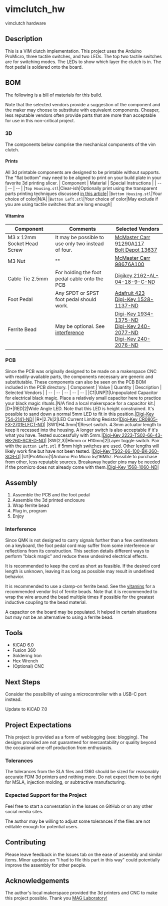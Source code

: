 # vimclutch_hw
vimclutch hardware

## Description
This is a VIM clutch implementation. This project uses the Arduino ProMicro, three tactile switches, and two LEDs.  The top two tactile switches are for switching modes.  The LEDs to show which layer the clutch is in.  The foot pedal is soldered onto the board.

## BOM
The following is a bill of materials for this build.

Note that the selected vendors provide a suggestion of the component and the maker may choose to substitute with equivalent components.  Cheaper, less reputable vendors often provide parts that are more than acceptable for use in this non-critical project.

### 3D
The components below comprise the mechanical components of the vim clutch.
#### Prints
All 3d printable components are designed to be printable without supports.  The "flat bottom" may need to be aligned to print on your build plate in your favorite 3d printing slicer.
| Component | Material | Special Instructions |
| -- | -- | -- |
|`Top Housing.stl`|Clear-ish|Optionally print using the transparent parts printing techniques discussed [in this article](https://www.cnckitchen.com/blog/transparent-fdm-3d-prints-are-clearly-stronger)|
|`Bottom Housing.stl`|Your choice of color|N/A|
|`Button Left.stl`|Your choice of color|May exclude if you are using tactile switches that are long enough|
#### Vitamins
| Component | Comments | Selected Vendors |
| -- | -- | -- | 
|M3 x 12mm Socket Head Screw |It may be possible to use only two instead of four.|[McMaster Carr 91290A117](https://www.mcmaster.com/91290A117/) <br /> [Bolt Depot 13637](https://www.boltdepot.com/Product-Details.aspx?product=13637)|
|M3 Nut|"" |[McMaster Carr 98676A100](https://www.mcmaster.com/98676A100/)|
|Cable Tie 2.5mm|For holding the foot pedal cable onto the PCB| [Digikey 2162-AL-04-18-9-C-ND](https://www.digikey.com/en/products/detail/advanced-cable-ties-inc/AL-04-18-9-C/10380608)|
|Foot Pedal|Any SPDT or SPST foot pedal should work. |[Adafruit 423](https://www.adafruit.com/product/423) <br /> [Digi-Key 1528-1137-ND](https://www.digikey.com/en/products/detail/adafruit-industries-llc/423/5353597) |
|Ferrite Bead| May be optional. See [interference](README.md#interference)|[Digi-Key 1934-1375-ND](https://www.digikey.com/en/products/detail/fair-rite-products-corp/0431167281/8593997) <br /> [Digi-Key 240-2077-ND](https://www.digikey.com/en/products/detail/laird-signal-integrity-products/28A2029-0A2/242805) <br /> [Digi-Key 240-2076-ND](https://www.digikey.com/en/products/detail/laird-signal-integrity-products/28A2029-0A0/242804)|

### PCB
Since the PCB was originally designed to be made on a makerspace CNC with readily-available parts, the components necessary are generic and substitutable.  These components can also be seen on the PCB BOM included in the PCB directory.
| Component | Value | Quantity | Description | Selected Vendors |
| -- | -- | -- | -- | -- |
|C1|UNP|1|Unpopulated Capacitor for electrical black magic.  Place a relatively small capacitor here to practice your black magic rituals.|N/A find a local makerspace for a capacitor kit.|
|D\*|RED|2|Wide Angle LED.  Note that this LED is height constrained.  It's possible to sand down a normal 5mm LED to fit in this position.|[Digi-Key 754-2141-ND](https://www.digikey.com/en/products/detail/kingbright/WP9294SECK-J3/7318908)|
|R\*|2.7k|2|LED Current Limiting Resistor|[Digi-Key CR0805-FX-2701ELFCT-ND](https://www.digikey.com/en/products/detail/bourns-inc/CR0805-FX-2701ELF/3784809)|
|SW1|H4.3mm|1|Reset switch.  4.3mm actuator length to keep it recessed into the housing.  A longer switch is also acceptable if it's what you have.  Tested successfully with 5mm.|[Digi-Key 2223-TS02-66-43-BK-260-SCR-D-ND](https://www.digikey.com/en/products/detail/cui-devices/TS02-66-43-BK-260-SCR-D/15634273)|
|SW(2,3)|H5mm or H10mm|2|Layer toggle switch.  Pair with the `Button Left.stl` if 5mm high switches are used.  Other lengths will likely work fine but have not been tested. |[Digi-Key TS02-66-100-BK-260-SCR-D](https://www.digikey.com/en/products/detail/cui-devices/TS02-66-100-BK-260-SCR-D/15634307)|
|U1|ProMicro|1|Arduino Pro Micro 5v/16Mhz.  Possible to purchase from other, less reputable sources.  Breakaway header pins may be needed if the promicro does not already come with them.|[Digi-Key 1568-1060-ND](https://www.digikey.com/en/products/detail/sparkfun-electronics/DEV-12640/5140825)|

## Assembly
1. Assemble the PCB and the foot pedal
2. Assemble the 3d printed enclosure
2. Wrap ferrite bead
3. Plug in, program
4. Enjoy

### Interference
Since QMK is not designed to carry signals further than a few centimeters on a keyboard, the foot pedal cord may suffer from some interference or reflections from its construction.  This section details different ways to perform "black magic" and reduce these undesired electrical effects.

It is recommended to keep the cord as short as feasible.  If the desired cord length is unknown, leaving it as long as possible may result in undefined behavior.

It is recommended to use a clamp-on ferrite bead.  See the [vitamins](README.md#vitamins) for a recommended vendor list of ferrite beads. Note that it is recommended to wrap the wire around the bead multiple times if possible for the greatest inductive coupling to the bead material.

A capacitor on the board may be populated.  It helped in certain situations but may not be an alternative to using a ferrite bead.

## Tools
* KiCAD 6.0
* Fusion 360
* Soldering Iron
* Hex Wrench
* (Optional) CNC

## Next Steps
Consider the possibility of using a microcontroller with a USB-C port instead.

Update to KiCAD 7.0

## Project Expectations
This project is provided as a form of weblogging (see: blogging).  The designs provided are not guaranteed for mercantability or quality beyond the occasional one-off production from enthusiasts.

### Tolerances
The tolerances from the SLA files and f360 should be sized for reasonably accurate FDM 3d printers and nothing more.  Do not expect them to be right for MSLA, injection molding, or subtractive manufacturing.

### Expected Support for the Project
Feel free to start a conversation in the Issues on GitHub or on any other social media sites.

The author may be willing to adjust some tolerances if the files are not editable enough for potential users.

## Contributing
Please leave feedback in the Issues tab on the ease of assembly and similar items.  Minor updates on "I had to file this part in this way" could potentially improve the assembly for other people.

## Acknowledgements
The author's local makerspace provided the 3d printers and CNC to make this project possible.  Thank you [MAG Laboratory!](https://www.maglaboratory.org/)
